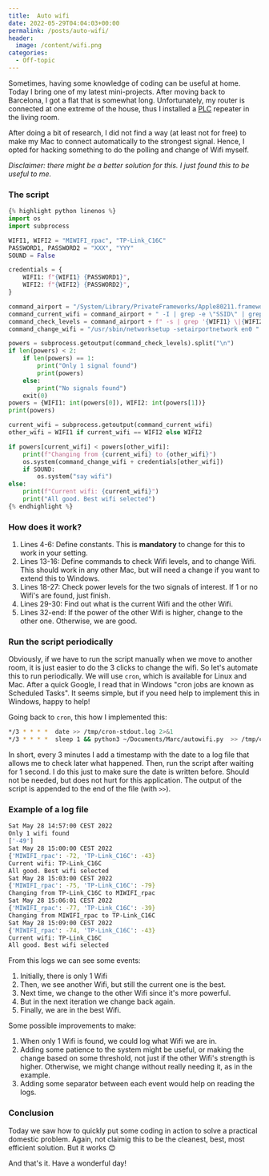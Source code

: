 ```yaml
---
title:  Auto wifi
date: 2022-05-29T04:04:03+00:00
permalink: /posts/auto-wifi/
header:
  image: /content/wifi.png
categories:
  - Off-topic
---
```


Sometimes, having some knowledge of coding can be useful at home. Today I bring one of my latest mini-projects. After moving back to Barcelona, I got a flat that is somewhat long. Unfortunately, my router is connected at one extreme of the house, thus I installed a [PLC](https://ca.wikipedia.org/wiki/Power_Line_Communication) repeater in the living room.

After doing a bit of research, I did not find a way (at least not for free) to make my Mac to connect automatically to the strongest signal. Hence, I opted for hacking something to do the polling and change of Wifi myself.

*Disclaimer: there might be a better solution for this. I just found this to be useful to me.*

### The script

```python
{% highlight python linenos %}
import os
import subprocess

WIFI1, WIFI2 = "MIWIFI_rpac", "TP-Link_C16C"
PASSWORD1, PASSWORD2 = "XXX", "YYY"
SOUND = False

credentials = {
    WIFI1: f"{WIFI1} {PASSWORD1}",
    WIFI2: f"{WIFI2} {PASSWORD2}",
}

command_airport = "/System/Library/PrivateFrameworks/Apple80211.framework/Versions/A/Resources/airport"
command_current_wifi = command_airport + " -I | grep -e \"SSID\" | grep -v BSSID | awk '{print $2}'"
command_check_levels = command_airport + f" -s | grep '{WIFI1} \|{WIFI2}'" + " | sort | awk '{print $3}'"
command_change_wifi = "/usr/sbin/networksetup -setairportnetwork en0 "

powers = subprocess.getoutput(command_check_levels).split("\n")
if len(powers) < 2:
    if len(powers) == 1:
        print("Only 1 signal found")
        print(powers)
    else:
        print("No signals found")
    exit(0)
powers = {WIFI1: int(powers[0]), WIFI2: int(powers[1])}
print(powers)

current_wifi = subprocess.getoutput(command_current_wifi)
other_wifi = WIFI1 if current_wifi == WIFI2 else WIFI2

if powers[current_wifi] < powers[other_wifi]:
    print(f"Changing from {current_wifi} to {other_wifi}")
    os.system(command_change_wifi + credentials[other_wifi])
    if SOUND:
        os.system("say wifi")
else:
    print(f"Current wifi: {current_wifi}")
    print("All good. Best wifi selected")
{% endhighlight %}
```

### How does it work?

1. Lines 4-6: Define constants. This is **mandatory** to change for this to work in your setting.
1. Lines 13-16: Define commands to check Wifi levels, and to change Wifi. This should work in any other Mac, 
but will need a change if you want to extend this to Windows.
1. Lines 18-27: Check power levels for the two signals of interest. If 1 or no Wifi's are found, just finish.
1. Lines 29-30: Find out what is the current Wifi and the other Wifi.
1. Lines 32-end: If the power of the other Wifi is higher, change to the other one. Otherwise, we are good.

### Run the script periodically

Obviously, if we have to run the script manually when we move to another room, it is just easier to do the 3 clicks to change the wifi. So let's automate this to run periodically. We will use `cron`, which is available for Linux and Mac. After a quick Google, I read that in Windows "cron jobs are known as Scheduled Tasks". It seems simple, but if you need help to implement this in Windows, happy to help!

Going back to `cron`, this how I implemented this:

```bash
*/3 * * * *  date >> /tmp/cron-stdout.log 2>&1
*/3 * * * *  sleep 1 && python3 ~/Documents/Marc/autowifi.py  >> /tmp/cron-stdout.log 2>&1
```

In short, every 3 minutes I add a timestamp with the date to a log file that allows me to check later what happened. Then, run the script after waiting for 1 second. I do this just to make sure the date is written before. Should not be needed, but does not hurt for this application. The output of the script is appended to the end of the file (with `>>`).

### Example of a log file

```bash
Sat May 28 14:57:00 CEST 2022
Only 1 wifi found
['-49']
Sat May 28 15:00:00 CEST 2022
{'MIWIFI_rpac': -72, 'TP-Link_C16C': -43}
Current wifi: TP-Link_C16C
All good. Best wifi selected
Sat May 28 15:03:00 CEST 2022
{'MIWIFI_rpac': -75, 'TP-Link_C16C': -79}
Changing from TP-Link_C16C to MIWIFI_rpac
Sat May 28 15:06:01 CEST 2022
{'MIWIFI_rpac': -77, 'TP-Link_C16C': -39}
Changing from MIWIFI_rpac to TP-Link_C16C
Sat May 28 15:09:00 CEST 2022
{'MIWIFI_rpac': -74, 'TP-Link_C16C': -43}
Current wifi: TP-Link_C16C
All good. Best wifi selected
```

From this logs we can see some events:
1. Initially, there is only 1 Wifi
2. Then, we see another Wifi, but still the current one is the best.
3. Next time, we change to the other Wifi since it's more powerful.
4. But in the next iteration we change back again.
5. Finally, we are in the best Wifi.

Some possible improvements to make:
1. When only 1 Wifi is found, we could log what Wifi we are in.
1. Adding some patience to the system might be useful, or making the change based on some threshold, not just if the other Wifi's strength is higher. Otherwise, we might change without really needing it, as in the example.
1. Adding some separator between each event would help on reading the logs.

### Conclusion

Today we saw how to quickly put some coding in action to solve a practical domestic problem. Again, not claimig this to be the cleanest, best, most efficient solution. But it works 😊

And that's it. Have a wonderful day!